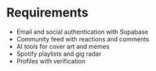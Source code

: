 # Requirements

- Email and social authentication with Supabase
- Community feed with reactions and comments
- AI tools for cover art and memes
- Spotify playlists and gig radar
- Profiles with verification
